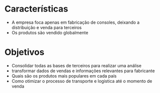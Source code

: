 # Características

- A empresa foca apenas em fabricação de consoles, deixando a distribuição e venda para terceiros
- Os produtos são vendido globalmente

# Objetivos

- Consolidar todas as bases de terceiros para realizar uma análise
- transformar dados de vendas e informações relevantes para fabricante
- Quais são os produtos mais populares em cada país
- Como otimizar o processo de transporte e logistica até o momento de venda
